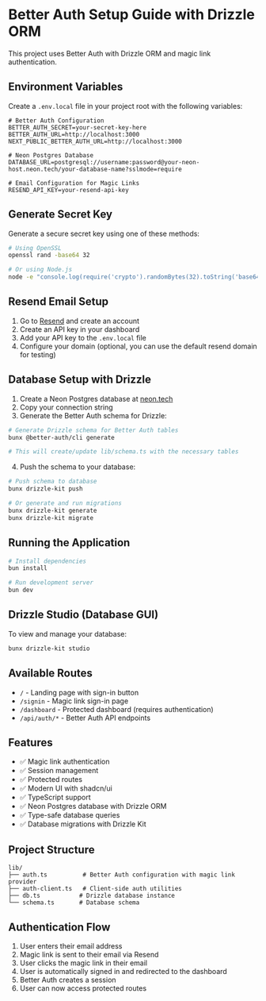 # Better Auth Setup Guide with Drizzle ORM

This project uses Better Auth with Drizzle ORM and magic link authentication.

## Environment Variables

Create a `.env.local` file in your project root with the following variables:

```env
# Better Auth Configuration
BETTER_AUTH_SECRET=your-secret-key-here
BETTER_AUTH_URL=http://localhost:3000
NEXT_PUBLIC_BETTER_AUTH_URL=http://localhost:3000

# Neon Postgres Database
DATABASE_URL=postgresql://username:password@your-neon-host.neon.tech/your-database-name?sslmode=require

# Email Configuration for Magic Links
RESEND_API_KEY=your-resend-api-key
```

## Generate Secret Key

Generate a secure secret key using one of these methods:

```bash
# Using OpenSSL
openssl rand -base64 32

# Or using Node.js
node -e "console.log(require('crypto').randomBytes(32).toString('base64'))"
```

## Resend Email Setup

1. Go to [Resend](https://resend.com) and create an account
2. Create an API key in your dashboard
3. Add your API key to the `.env.local` file
4. Configure your domain (optional, you can use the default resend domain for testing)

## Database Setup with Drizzle

1. Create a Neon Postgres database at [neon.tech](https://neon.tech)
2. Copy your connection string
3. Generate the Better Auth schema for Drizzle:

```bash
# Generate Drizzle schema for Better Auth tables
bunx @better-auth/cli generate

# This will create/update lib/schema.ts with the necessary tables
```

4. Push the schema to your database:

```bash
# Push schema to database
bunx drizzle-kit push

# Or generate and run migrations
bunx drizzle-kit generate
bunx drizzle-kit migrate
```

## Running the Application

```bash
# Install dependencies
bun install

# Run development server
bun dev
```

## Drizzle Studio (Database GUI)

To view and manage your database:

```bash
bunx drizzle-kit studio
```

## Available Routes

- `/` - Landing page with sign-in button
- `/signin` - Magic link sign-in page
- `/dashboard` - Protected dashboard (requires authentication)
- `/api/auth/*` - Better Auth API endpoints

## Features

- ✅ Magic link authentication
- ✅ Session management
- ✅ Protected routes
- ✅ Modern UI with shadcn/ui
- ✅ TypeScript support
- ✅ Neon Postgres database with Drizzle ORM
- ✅ Type-safe database queries
- ✅ Database migrations with Drizzle Kit

## Project Structure

```
lib/
├── auth.ts          # Better Auth configuration with magic link provider
├── auth-client.ts   # Client-side auth utilities
├── db.ts           # Drizzle database instance
└── schema.ts       # Database schema
```

## Authentication Flow

1. User enters their email address
2. Magic link is sent to their email via Resend
3. User clicks the magic link in their email
4. User is automatically signed in and redirected to the dashboard
5. Better Auth creates a session
6. User can now access protected routes 